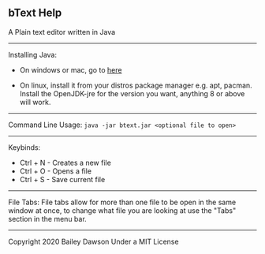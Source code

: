 bText Help
--

A Plain text editor written in Java

----
Installing Java:

 - On windows or mac, go to [here](https://java.com/en/download/)

 - On linux, install it from your distros package manager e.g. apt, pacman. Install the OpenJDK-jre for the version you want, anything 8 or above will work.

----
Command Line Usage: ```java -jar btext.jar <optional file to open>```

----
Keybinds:
 - Ctrl + N - Creates a new file
 - Ctrl + O - Opens a file
 - Ctrl + S - Save current file

----
File Tabs: File tabs allow for more than one file to be open in the same window at once, to change what file you are looking at use the "Tabs" section in the menu bar.

----

Copyright 2020 Bailey Dawson
Under a MIT License
